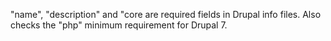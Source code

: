 "name", "description" and "core are required fields in Drupal info files. Also checks the "php" minimum requirement for Drupal 7.
